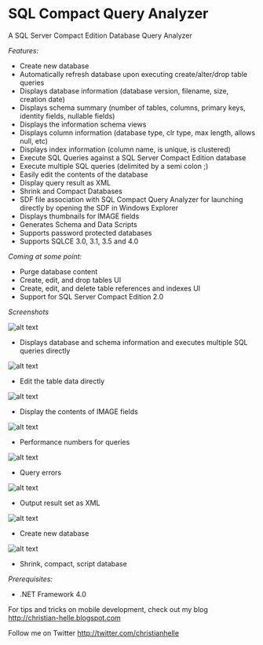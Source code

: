 # SQL Compact Query Analyzer
A SQL Server Compact Edition Database Query Analyzer

*Features:*

- Create new database
- Automatically refresh database upon executing create/alter/drop table queries
- Displays database information (database version, filename, size, creation date)
- Displays schema summary (number of tables, columns, primary keys, identity fields, nullable fields)
- Displays the information schema views
- Displays column information (database type, clr type, max length, allows null, etc)
- Displays index information (column name, is unique, is clustered)
- Execute SQL Queries against a SQL Server Compact Edition database
- Execute multiple SQL queries (delimited by a semi colon ;)
- Easily edit the contents of the database
- Display query result as XML
- Shrink and Compact Databases
- SDF file association with SQL Compact Query Analyzer for launching directly by opening the SDF in Windows Explorer
- Displays thumbnails for IMAGE fields
- Generates Schema and Data Scripts
- Supports password protected databases
- Supports SQLCE 3.0, 3.1, 3.5 and 4.0

*Coming at some point:*
- Purge database content
- Create, edit, and drop tables UI
- Create, edit, and delete table references and indexes UI
- Support for SQL Server Compact Edition 2.0


*Screenshots*

![alt text](http://download.codeplex.com/Download?ProjectName=sqlcequery&DownloadId=335445)
- Displays database and schema information and executes multiple SQL queries directly

![alt text](http://download.codeplex.com/Download?ProjectName=sqlcequery&DownloadId=335447)
- Edit the table data directly

![alt text](http://download.codeplex.com/Download?ProjectName=sqlcequery&DownloadId=335444)
- Display the contents of IMAGE fields

![alt text](http://download.codeplex.com/Download?ProjectName=sqlcequery&DownloadId=335456)
- Performance numbers for queries

![alt text](http://download.codeplex.com/Download?ProjectName=sqlcequery&DownloadId=335461)
- Query errors

![alt text](http://download.codeplex.com/Download?ProjectName=sqlcequery&DownloadId=335464)
- Output result set as XML

![alt text](http://download.codeplex.com/Download?ProjectName=sqlcequery&DownloadId=335465)
- Create new database

![alt text](http://download.codeplex.com/Download?ProjectName=sqlcequery&DownloadId=335466)
- Shrink, compact, script database

*Prerequisites:*
- .NET Framework 4.0


For tips and tricks on mobile development, check out my blog
http://christian-helle.blogspot.com

Follow me on Twitter
http://twitter.com/christianhelle


